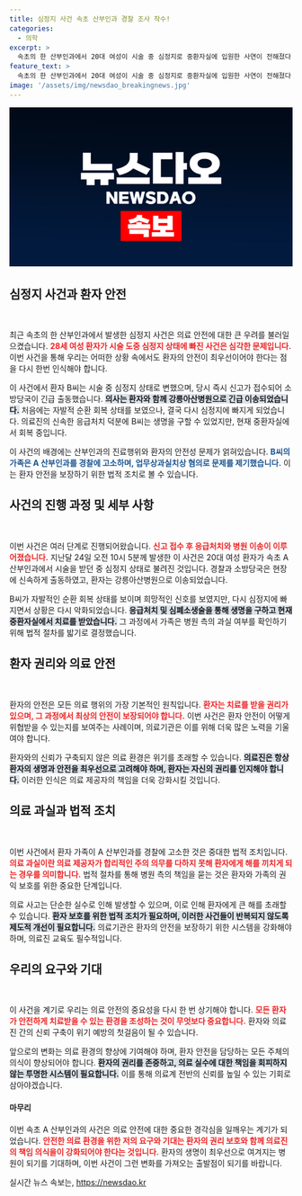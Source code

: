 ```yaml
---
title: 심정지 사건 속초 산부인과 경찰 조사 착수!
categories:
  - 의학
excerpt: >
  속초의 한 산부인과에서 20대 여성이 시술 중 심정지로 중환자실에 입원한 사연이 전해졌다. 환자 가족은 병원을 고소하며 진실을 밝혀내기 위한 경찰 조사가 시작됐다. 사건의 배경에 이목이 집중된다!
feature_text: >
  속초의 한 산부인과에서 20대 여성이 시술 중 심정지로 중환자실에 입원한 사연이 전해졌다. 환자 가족은 병원을 고소하며 진실을 밝혀내기 위한 경찰 조사가 시작됐다. 사건의 배경에 이목이 집중된다!
image: '/assets/img/newsdao_breakingnews.jpg'
---
```


<p><img src="/assets/img/newsdao_breakingnews.jpg" alt="cryptoinkorea 속보" /></p>

<h2 data-ke-size="size26">심정지 사건과 환자 안전</h2>

<p data-ke-size="size16">&nbsp;</p>

<p>최근 속초의 한 산부인과에서 발생한 심정지 사건은 의료 안전에 대한 큰 우려를 불러일으켰습니다. <b><span style="color: #ee2323;">28세 여성 환자가 시술 도중 심정지 상태에 빠진 사건은 심각한 문제입니다.</span></b> 이번 사건을 통해 우리는 어떠한 상황 속에서도 환자의 안전이 최우선이어야 한다는 점을 다시 한번 인식해야 합니다.</p>

<p>이 사건에서 환자 B씨는 시술 중 심정지 상태로 변했으며, 당시 즉시 신고가 접수되어 소방당국이 긴급 출동했습니다. <b><span style="background-color: #21538527;">의사는 환자와 함께 강릉아산병원으로 긴급 이송되었습니다.</span></b> 처음에는 자발적 순환 회복 상태를 보였으나, 결국 다시 심정지에 빠지게 되었습니다. 의료진의 신속한 응급처치 덕분에 B씨는 생명을 구할 수 있었지만, 현재 중환자실에서 회복 중입니다.</p>

<p>이 사건의 배경에는 산부인과의 진료행위와 환자의 안전성 문제가 얽혀있습니다. <b><span style="color: #1a5490;">B씨의 가족은 A 산부인과를 경찰에 고소하며, 업무상과실치상 혐의로 문제를 제기했습니다.</span></b> 이는 환자 안전을 보장하기 위한 법적 조치로 볼 수 있습니다.</p>

<h2 data-ke-size="size26">사건의 진행 과정 및 세부 사항</h2>

<p data-ke-size="size16">&nbsp;</p>

<p>이번 사건은 여러 단계로 진행되어왔습니다. <b><span style="color: #ee2323;">신고 접수 후 응급처치와 병원 이송이 이루어졌습니다.</span></b> 지난달 24일 오전 10시 5분께 발생한 이 사건은 20대 여성 환자가 속초 A 산부인과에서 시술을 받던 중 심정지 상태로 불려진 것입니다. 경찰과 소방당국은 현장에 신속하게 출동하였고, 환자는 강릉아산병원으로 이송되었습니다.</p>

<p>B씨가 자발적인 순환 회복 상태를 보이며 희망적인 신호를 보였지만, 다시 심정지에 빠지면서 상황은 다시 악화되었습니다. <b><span style="background-color: #21538527;">응급처치 및 심폐소생술을 통해 생명을 구하고 현재 중환자실에서 치료를 받았습니다.</span></b> 그 과정에서 가족은 병원 측의 과실 여부를 확인하기 위해 법적 절차를 밟기로 결정했습니다.</p>

<h2 data-ke-size="size26">환자 권리와 의료 안전</h2>

<p data-ke-size="size16">&nbsp;</p>

<p>환자의 안전은 모든 의료 행위의 가장 기본적인 원칙입니다. <b><span style="color: #ee2323;">환자는 치료를 받을 권리가 있으며, 그 과정에서 최상의 안전이 보장되어야 합니다.</span></b> 이번 사건은 환자 안전이 어떻게 위협받을 수 있는지를 보여주는 사례이며, 의료기관은 이를 위해 더욱 많은 노력을 기울여야 합니다.</p>

<p>환자와의 신뢰가 구축되지 않은 의료 환경은 위기를 초래할 수 있습니다. <b><span style="background-color: #21538527;">의료진은 항상 환자의 생명과 안전을 최우선으로 고려해야 하며, 환자는 자신의 권리를 인지해야 합니다.</span></b> 이러한 인식은 의료 제공자의 책임을 더욱 강화시킬 것입니다.</p>

<h2 data-ke-size="size26">의료 과실과 법적 조치</h2>

<p data-ke-size="size16">&nbsp;</p>

<p>이번 사건에서 환자 가족이 A 산부인과를 경찰에 고소한 것은 중대한 법적 조치입니다. <b><span style="color: #ee2323;">의료 과실이란 의료 제공자가 합리적인 주의 의무를 다하지 못해 환자에게 해를 끼치게 되는 경우를 의미합니다.</span></b> 법적 절차를 통해 병원 측의 책임을 묻는 것은 환자와 가족의 권익 보호를 위한 중요한 단계입니다.</p>

<p>의료 사고는 단순한 실수로 인해 발생할 수 있으며, 이로 인해 환자에게 큰 해를 초래할 수 있습니다. <b><span style="background-color: #21538527;">환자 보호를 위한 법적 조치가 필요하며, 이러한 사건들이 반복되지 않도록 제도적 개선이 필요합니다.</span></b> 의료기관은 환자의 안전을 보장하기 위한 시스템을 강화해야 하며, 의료진 교육도 필수적입니다.</p>

<h2 data-ke-size="size26">우리의 요구와 기대</h2>

<p data-ke-size="size16">&nbsp;</p>

<p>이 사건을 계기로 우리는 의료 안전의 중요성을 다시 한 번 상기해야 합니다. <b><span style="color: #ee2323;">모든 환자가 안전하게 치료받을 수 있는 환경을 조성하는 것이 무엇보다 중요합니다.</span></b> 환자와 의료진 간의 신뢰 구축이 위기 예방의 첫걸음이 될 수 있습니다.</p>

<p>앞으로의 변화는 의료 환경의 향상에 기여해야 하며, 환자 안전을 담당하는 모든 주체의 의식이 향상되어야 합니다. <b><span style="background-color: #21538527;">환자의 권리를 존중하고, 의료 실수에 대한 책임을 회피하지 않는 투명한 시스템이 필요합니다.</span></b> 이를 통해 의료계 전반의 신뢰를 높일 수 있는 기회로 삼아야겠습니다.</p>

<h4>마무리</h4>

<p>이번 속초 A 산부인과의 사건은 의료 안전에 대한 중요한 경각심을 일깨우는 계기가 되었습니다. <b><span style="color: #ee2323;">안전한 의료 환경을 위한 저의 요구와 기대는 환자의 권리 보호와 함께 의료진의 책임 의식을이 강화되어야 한다는 것입니다.</span></b> 환자의 생명이 최우선으로 여겨지는 병원이 되기를 기대하며, 이번 사건이 그런 변화를 가져오는 출발점이 되기를 바랍니다.</p>
실시간 뉴스 속보는, <a href="https://newsdao.kr" rel="dofollow">https://newsdao.kr</a>


